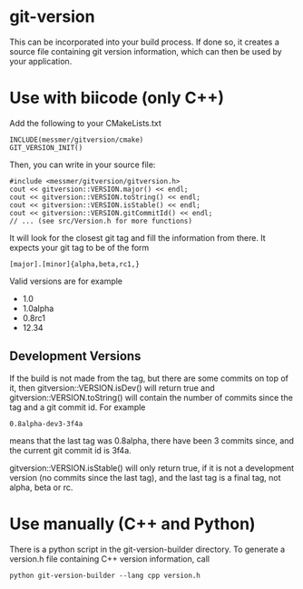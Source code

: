 # git-version
This can be incorporated into your build process. If done so, it creates a source file containing git version information, which can then be used by your application.


Use with biicode (only C++)
================

Add the following to your CMakeLists.txt

    INCLUDE(messmer/gitversion/cmake)
    GIT_VERSION_INIT()

Then, you can write in your source file:

    #include <messmer/gitversion/gitversion.h>
    cout << gitversion::VERSION.major() << endl;
    cout << gitversion::VERSION.toString() << endl;
    cout << gitversion::VERSION.isStable() << endl;
    cout << gitversion::VERSION.gitCommitId() << endl;
    // ... (see src/Version.h for more functions)

It will look for the closest git tag and fill the information from there.
It expects your git tag to be of the form

    [major].[minor]{alpha,beta,rc1,}

Valid versions are for example

  - 1.0
  - 1.0alpha
  - 0.8rc1
  - 12.34

Development Versions
-------------------

If the build is not made from the tag, but there are some commits on top of it, then gitversion::VERSION.isDev() will return true and gitversion::VERSION.toString() will contain the number of commits since the tag and a git commit id.
For example

    0.8alpha-dev3-3f4a

means that the last tag was 0.8alpha, there have been 3 commits since, and the current git commit id is 3f4a.

gitversion::VERSION.isStable() will only return true, if it is not a development version (no commits since the last tag), and the last tag is a final tag, not alpha, beta or rc.


Use manually (C++ and Python)
================

There is a python script in the git-version-builder directory.
To generate a version.h file containing C++ version information, call

    python git-version-builder --lang cpp version.h
